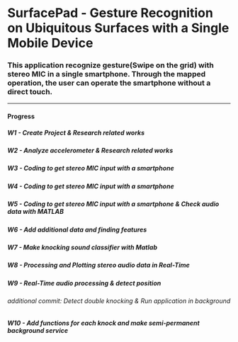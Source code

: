 # SurfacePad - Gesture Recognition on Ubiquitous Surfaces with a Single Mobile Device

### This application recognize gesture(Swipe on the grid) with stereo MIC in a single smartphone. Through the mapped operation, the user can operate the smartphone without a direct touch. 
---
#### Progress
##### W1 - Create Project & Research related works
##### W2 - Analyze accelerometer & Research related works
##### W3 - Coding to get stereo MIC input with a smartphone
##### W4 - Coding to get stereo MIC input with a smartphone
##### W5 - Coding to get stereo MIC input with a smartphone & Check audio data with MATLAB
##### W6 - Add additional data and finding features
##### W7 - Make knocking sound classifier with Matlab
##### W8 - Processing and Plotting stereo audio data in Real-Time
##### W9 - Real-Time audio processing & detect position
###### additional commit: Detect double knocking & Run application in background
##### W10 - Add functions for each knock and make semi-permanent background service
